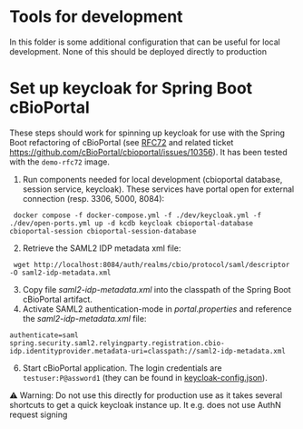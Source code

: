 # Tools for development

In this folder is some additional configuration that can be useful for local development. None of this should be deployed directly to production

# Set up keycloak for Spring Boot cBioPortal

These steps should work for spinning up keycloak for use with the Spring Boot refactoring of cBioPortal (see [RFC72](https://docs.google.com/document/d/1SoFaiQ-UGdXXSmkl0-lKEAZz3PCBp5zgJ9US0JhJmrk/edit) and related ticket https://github.com/cBioPortal/cbioportal/issues/10356). It has been tested with the `demo-rfc72` image.

1. Run components needed for local development (cbioportal database, session service, keycloak).
These services have portal open for external connection (resp. 3306, 5000, 8084):

```
 docker compose -f docker-compose.yml -f ./dev/keycloak.yml -f ./dev/open-ports.yml up -d kcdb keycloak cbioportal-database cbioportal-session cbioportal-session-database 
```

2. Retrieve the SAML2 IDP metadata xml file:

```
 wget http://localhost:8084/auth/realms/cbio/protocol/saml/descriptor -O saml2-idp-metadata.xml
```

3. Copy file _saml2-idp-metadata.xml_ into the classpath of the Spring Boot cBioPortal artifact.
4. Activate SAML2 authentication-mode in _portal.properties_ and reference the _saml2-idp-metadata.xml_ file:

```
authenticate=saml
spring.security.saml2.relyingparty.registration.cbio-idp.identityprovider.metadata-uri=classpath://saml2-idp-metadata.xml
```

6. Start cBioPortal application. The login credentials are `testuser:P@assword1` (they can be found in [keycloak-config.json](./keycloak-config.json)).

⚠️ Warning: Do not use this directly for production use as it takes several shortcuts to get a quick keycloak instance up. It e.g. does not use AuthN request signing
